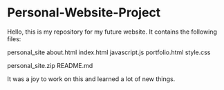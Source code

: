 # Personal-Website-Project
Hello, this is my repository for my future website. It contains the following files:

personal_site
    about.html
    index.html
    javascript.js
    portfolio.html
    style.css

personal_site.zip
README.md

It was a joy to work on this and learned a lot of new things.